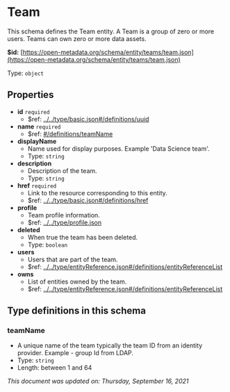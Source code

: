 # Team

This schema defines the Team entity. A Team is a group of zero or more users. Teams can own zero or more data assets.

**$id:** [https://open-metadata.org/schema/entity/teams/team.json](https://open-metadata.org/schema/entity/teams/team.json)

Type: `object`

## Properties

* **id** `required`
  * $ref: [../../type/basic.json\#/definitions/uuid](../types/basic.md#uuid)
* **name** `required`
  * $ref: [\#/definitions/teamName](team.md#teamname)
* **displayName**
  * Name used for display purposes. Example 'Data Science team'.
  * Type: `string`
* **description**
  * Description of the team.
  * Type: `string`
* **href** `required`
  * Link to the resource corresponding to this entity.
  * $ref: [../../type/basic.json\#/definitions/href](../types/basic.md#href)
* **profile**
  * Team profile information.
  * $ref: [../../type/profile.json](../types/profile.md)
* **deleted**
  * When true the team has been deleted.
  * Type: `boolean`
* **users**
  * Users that are part of the team.
  * $ref: [../../type/entityReference.json\#/definitions/entityReferenceList](../types/entityreference.md#entityreferencelist)
* **owns**
  * List of entities owned by the team.
  * $ref: [../../type/entityReference.json\#/definitions/entityReferenceList](../types/entityreference.md#entityreferencelist)

## Type definitions in this schema

### teamName

* A unique name of the team typically the team ID from an identity provider. Example - group Id from LDAP.
* Type: `string`
* Length: between 1 and 64

_This document was updated on: Thursday, September 16, 2021_

